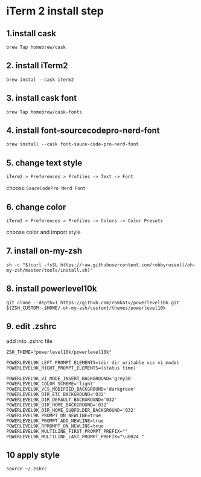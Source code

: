 # iTerm 2 install step
## 1.install cask
```
brew Tap homebrew/cask
```
## 2. install iTerm2
```
brew instal --cask iterm2 
```
## 3. install cask font
```
brew Tap homebrew/cask-fonts
```
## 4. install font-sourcecodepro-nerd-font
```
brew install --cask font-sauce-code-pro-nerd-font
```
## 5. change text style
```
iTerm2 > Preferences > Profiles -> Text -> Font 
```
choose `SauceCodePro Nerd Font`
## 6. change color
```
iTerm2 > Preferences > Profiles -> Colors -> Color Presets
```
choose color and import style
## 7. install on-my-zsh
```
sh -c "$(curl -fsSL https://raw.githubusercontent.com/robbyrussell/oh-my-zsh/master/tools/install.sh)"
```
## 8. install powerlevel10k
```
git clone --depth=1 https://github.com/romkatv/powerlevel10k.git ${ZSH_CUSTOM:-$HOME/.oh-my-zsh/custom}/themes/powerlevel10k
```
## 9. edit .zshrc
add into .zshrc file
```
ZSH_THEME="powerlevel10k/powerlevel10k"

POWERLEVEL9K_LEFT_PROMPT_ELEMENTS=(dir dir_writable vcs vi_mode)
POWERLEVEL9K_RIGHT_PROMPT_ELEMENTS=(status time)

POWERLEVEL9K_VI_MODE_INSERT_BACKGROUND='grey30'
POWERLEVEL9K_COLOR_SCHEME='light'
POWERLEVEL9K_VCS_MODIFIED_BACKGROUND='darkgreen'
POWERLEVEL9K_DIR_ETC_BACKGROUND='032'
POWERLEVEL9K_DIR_DEFAULT_BACKGROUND='032'
POWERLEVEL9K_DIR_HOME_BACKGROUND='032'
POWERLEVEL9K_DIR_HOME_SUBFOLDER_BACKGROUND='032'
POWERLEVEL9K_PROMPT_ON_NEWLINE=true
POWERLEVEL9K_PROMPT_ADD_NEWLINE=true
POWERLEVEL9K_RPROMPT_ON_NEWLINE=true
POWERLEVEL9K_MULTILINE_FIRST_PROMPT_PREFIX=""
POWERLEVEL9K_MULTILINE_LAST_PROMPT_PREFIX="\u0024 "
```
## 10 apply style
```
source ~/.zshrc
```
